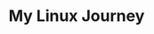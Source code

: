 ---
title: My Linux Journey
introduction: This series is about my journey when switching to Linux.
---